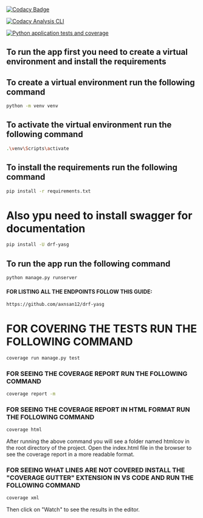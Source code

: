 [![Codacy Badge](https://app.codacy.com/project/badge/Grade/8d73f5ea006a4691a973f2fdaaaf4ccc)](https://app.codacy.com/gh/rubsuadav/django-pyrebase/dashboard?utm_source=gh&utm_medium=referral&utm_content=&utm_campaign=Badge_grade)

[![Codacy Analysis CLI](https://github.com/rubsuadav/django-pyrebase/actions/workflows/analysis.yml/badge.svg)](https://github.com/rubsuadav/django-pyrebase/actions/workflows/analysis.yml)

[![Python application tests and coverage](https://github.com/rubsuadav/django-pyrebase/actions/workflows/tests.yml/badge.svg)](https://github.com/rubsuadav/django-pyrebase/actions/workflows/tests.yml)

## To run the app first you need to create a virtual environment and install the requirements

## To create a virtual environment run the following command

```bash
python -m venv venv
```

## To activate the virtual environment run the following command

```bash
.\venv\Scripts\activate
```

## To install the requirements run the following command

```bash
pip install -r requirements.txt
```

# Also ypu need to install swagger for documentation

```bash
pip install -U drf-yasg
```

## To run the app run the following command

```bash
python manage.py runserver
```

#### FOR LISTING ALL THE ENDPOINTS FOLLOW THIS GUIDE:

```bash
https://github.com/axnsan12/drf-yasg
```

# FOR COVERING THE TESTS RUN THE FOLLOWING COMMAND

```bash
coverage run manage.py test
```

### FOR SEEING THE COVERAGE REPORT RUN THE FOLLOWING COMMAND

```bash
coverage report -m
```

### FOR SEEING THE COVERAGE REPORT IN HTML FORMAT RUN THE FOLLOWING COMMAND

```bash
coverage html
```

After running the above command you will see a folder named htmlcov in the root directory of the project. Open the index.html file in the browser to see the coverage report in a more readable format.

### FOR SEEING WHAT LINES ARE NOT COVERED INSTALL THE "COVERAGE GUTTER" EXTENSION IN VS CODE AND RUN THE FOLLOWING COMMAND

```bash
coverage xml
```

Then click on "Watch" to see the results in the editor.
